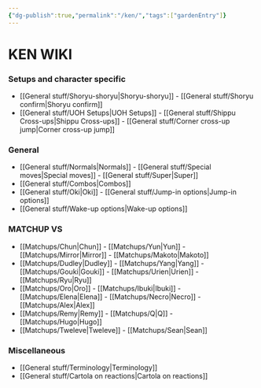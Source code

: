 ```yaml
---
{"dg-publish":true,"permalink":"/ken/","tags":["gardenEntry"]}
---
```


# KEN WIKI
### Setups and character specific
- [[General stuff/Shoryu-shoryu\|Shoryu-shoryu]] - [[General stuff/Shoryu confirm\|Shoryu confirm]]
- [[General stuff/UOH Setups\|UOH Setups]] - [[General stuff/Shippu Cross-ups\|Shippu Cross-ups]] - [[General stuff/Corner cross-up jump\|Corner cross-up jump]]
### General
- [[General stuff/Normals\|Normals]] - [[General stuff/Special moves\|Special moves]] - [[General stuff/Super\|Super]]
- [[General stuff/Combos\|Combos]]
- [[General stuff/Oki\|Oki]] - [[General stuff/Jump-in options\|Jump-in options]]
- [[General stuff/Wake-up options\|Wake-up options]]
### MATCHUP VS
- [[Matchups/Chun\|Chun]] - [[Matchups/Yun\|Yun]] - [[Matchups/Mirror\|Mirror]] - [[Matchups/Makoto\|Makoto]] 
- [[Matchups/Dudley\|Dudley]] - [[Matchups/Yang\|Yang]] - [[Matchups/Gouki\|Gouki]] - [[Matchups/Urien\|Urien]] - [[Matchups/Ryu\|Ryu]] 
- [[Matchups/Oro\|Oro]] - [[Matchups/Ibuki\|Ibuki]] - [[Matchups/Elena\|Elena]] - [[Matchups/Necro\|Necro]] - [[Matchups/Alex\|Alex]] 
- [[Matchups/Remy\|Remy]] - [[Matchups/Q\|Q]] - [[Matchups/Hugo\|Hugo]] 
- [[Matchups/Tweleve\|Tweleve]] - [[Matchups/Sean\|Sean]] 
### Miscellaneous
- [[General stuff/Terminology\|Terminology]]
- [[General stuff/Cartola on reactions\|Cartola on reactions]]
